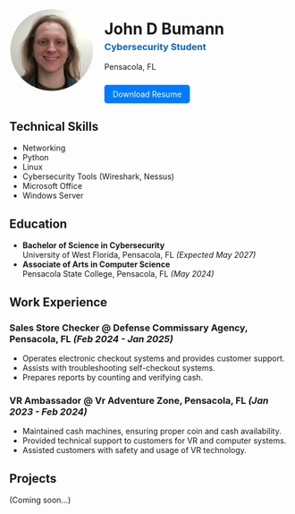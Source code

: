 <div style="display: flex; align-items: center;">
    <img src="assets/img/profile.png" style="border-radius: 50%; width: 150px; height: 150px; object-fit: cover; margin-right: 20px;">
    <div>
        <h1 style="margin-bottom: 5px;">John D Bumann</h1>
        <h3 style="color:#0066cc; margin-top: 0;">Cybersecurity Student</h3>
        <p>Pensacola, FL</p>
        <a href="https://github.com/JohnDBumann/johndbumann.github.io/blob/main/assets/Resume.pdf" style="display: inline-block; padding: 8px 15px; background-color: #007bff; color: white; border-radius: 5px; text-decoration: none; margin-top: 10px;">Download Resume</a>
    </div>
</div>

## Technical Skills
- Networking
- Python
- Linux
- Cybersecurity Tools (Wireshark, Nessus)
- Microsoft Office
- Windows Server

## Education
- **Bachelor of Science in Cybersecurity**  
  University of West Florida, Pensacola, FL _(Expected May 2027)_  
- **Associate of Arts in Computer Science**  
  Pensacola State College, Pensacola, FL _(May 2024)_  

## Work Experience
### Sales Store Checker @ Defense Commissary Agency, Pensacola, FL _(Feb 2024 - Jan 2025)_
- Operates electronic checkout systems and provides customer support.
- Assists with troubleshooting self-checkout systems.
- Prepares reports by counting and verifying cash.

### VR Ambassador @ Vr Adventure Zone, Pensacola, FL _(Jan 2023 - Feb 2024)_
- Maintained cash machines, ensuring proper coin and cash availability.
- Provided technical support to customers for VR and computer systems.
- Assisted customers with safety and usage of VR technology.

## Projects
(Coming soon...)

